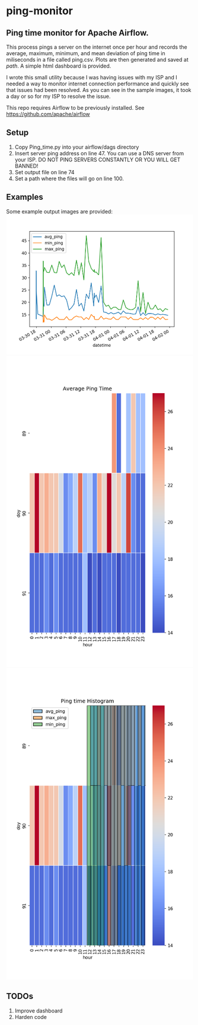 # ping-monitor
## Ping time monitor for Apache Airflow.

This process pings a server on the internet once per hour and records the average, maximum, minimum, 
and mean deviation of ping time in miliseconds in a file called ping.csv.  Plots are then generated 
and saved at *path*.  A simple html dashboard is provided.

I wrote this small utility because I was having issues with my ISP and I needed a way to monitor 
internet connection performance and quickly see that issues had been resolved.  As you can see in 
the sample images, it took a day or so for my ISP to resolve the issue.

This repo requires Airflow to be previously installed.  See https://github.com/apache/airflow

## Setup
1. Copy Ping_time.py into your airflow/dags directory
2. Insert server ping address on line 47.  You can use a DNS server from your ISP.  DO NOT PING 
SERVERS CONSTANTLY OR YOU WILL GET BANNED!
3. Set output file on line 74
4. Set a path where the files will go on line 100.

## Examples
Some example output images are provided:
![Plot of ping times](avg_ping_plot.png)
![Heatmap of average ping times](ping_heatmap.png)
![Histogram of ping times](ping_histogram.png)

## TODOs
1. Improve dashboard
2. Harden code

